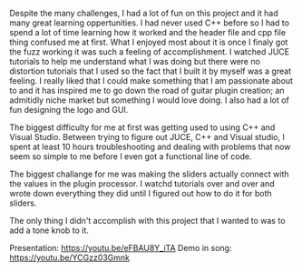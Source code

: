 Despite the many challenges, I had a lot of fun on this project and it had many great learning oppertunities. I had never used C++
before so I had to spend a lot of time learning how it worked and the header file and cpp file thing confused me at first. What I enjoyed
most about it is once I finaly got the fuzz working it was such a feeling of accomplishment. I watched JUCE tutorials to help me 
understand what I was doing but there were no distortion tutorials that I used so the fact that I built it by myself was a great feeling.
I really liked that I could make something that I am passionate about to and it has inspired me to go down the road of guitar plugin
creation; an admitidly niche market but something I would love doing. I also had a lot of fun designing the logo and GUI.

The biggest difficulty for me at first was getting used to using C++ and Visual Studio. Between trying to figure out JUCE, C++ and Visual
studio, I spent at least 10 hours troubleshooting and dealing with problems that now seem so simple to me before I even got a functional
line of code.

The biggest challange for me was making the sliders actually connect with the values in the plugin processor. I watchd tutorials over and
over and wrote down everything they did until I figured out how to do it for both sliders.

The only thing I didn't accomplish with this project that I wanted to was to add a tone knob to it.

Presentation: https://youtu.be/eFBAU8Y_iTA
Demo in song: https://youtu.be/YCGzz03Gmnk
